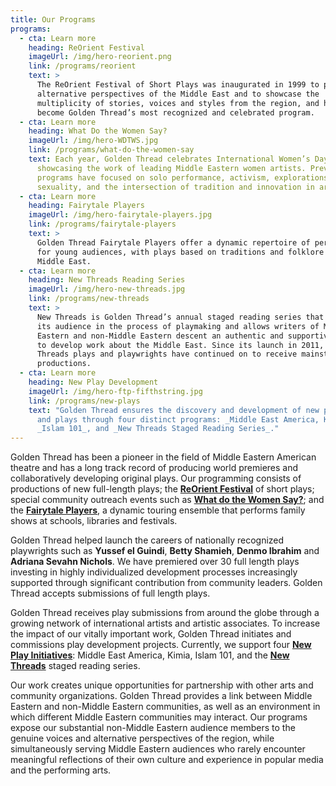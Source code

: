 ```yaml
---
title: Our Programs
programs:
  - cta: Learn more
    heading: ReOrient Festival
    imageUrl: /img/hero-reorient.png
    link: /programs/reorient
    text: >
      The ReOrient Festival of Short Plays was inaugurated in 1999 to present
      alternative perspectives of the Middle East and to showcase the
      multiplicity of stories, voices and styles from the region, and has since
      become Golden Thread’s most recognized and celebrated program. 
  - cta: Learn more
    heading: What Do the Women Say?
    imageUrl: /img/hero-WDTWS.jpg
    link: /programs/what-do-the-women-say
    text: Each year, Golden Thread celebrates International Women’s Day by
      showcasing the work of leading Middle Eastern women artists. Previous
      programs have focused on solo performance, activism, explorations of
      sexuality, and the intersection of tradition and innovation in art forms.
  - cta: Learn more
    heading: Fairytale Players
    imageUrl: /img/hero-fairytale-players.jpg
    link: /programs/fairytale-players
    text: >
      Golden Thread Fairytale Players offer a dynamic repertoire of performances
      for young audiences, with plays based on traditions and folklore from the
      Middle East.
  - cta: Learn more
    heading: New Threads Reading Series
    imageUrl: /img/hero-new-threads.jpg
    link: /programs/new-threads
    text: >
      New Threads is Golden Thread’s annual staged reading series that engages
      its audience in the process of playmaking and allows writers of Middle
      Eastern and non-Middle Eastern descent an authentic and supportive space
      to develop work about the Middle East. Since its launch in 2011, many New
      Threads plays and playwrights have continued on to receive mainstage
      productions.
  - cta: Learn more
    heading: New Play Development
    imageUrl: /img/hero-ftp-fifthstring.jpg
    link: /programs/new-plays
    text: "Golden Thread ensures the discovery and development of new playwrights
      and plays through four distinct programs: _Middle East America, Kimia_,
      _Islam 101_, and _New Threads Staged Reading Series_."
---
```

Golden Thread has been a pioneer in the field of Middle Eastern American theatre and has a long track record of producing world premieres and collaboratively developing original plays. Our programming consists of productions of new full-length plays; the [**ReOrient Festival**](https://golden-thread.netlify.com/programs/reorient/) of short plays; special community outreach events such as [**What do the Women Say?**](https://golden-thread.netlify.com/programs/what-do-the-women-say/); and the [**Fairytale Players**](/programs/fairytale-players), a dynamic touring ensemble that performs family shows at schools, libraries and festivals.

Golden Thread helped launch the careers of nationally recognized playwrights such as **Yussef el Guindi**, **Betty Shamieh**, **Denmo Ibrahim** and **Adriana Sevahn Nichols**. We have premiered over 30 full length plays investing in highly individualized development processes increasingly supported through significant contribution from community leaders. Golden Thread accepts submissions of full length plays.

Golden Thread receives play submissions from around the globe through a growing network of international artists and artistic associates. To increase the impact of our vitally important work, Golden Thread initiates and commissions play development projects. Currently, we support four [**New Play Initiatives**](/programs/new-plays): Middle East America, Kimia, Islam 101, and the [**New Threads**](https://golden-thread.netlify.com/programs/new-threads/) staged reading series.

Our work creates unique opportunities for partnership with other arts and community organizations. Golden Thread provides a link between Middle Eastern and non-Middle Eastern communities, as well as an environment in which different Middle Eastern communities may interact. Our programs expose our substantial non-Middle Eastern audience members to the genuine voices and alternative perspectives of the region, while simultaneously serving Middle Eastern audiences who rarely encounter meaningful reflections of their own culture and experience in popular media and the performing arts.
